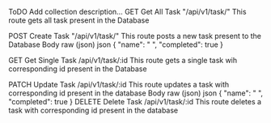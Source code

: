 ToDO
Add collection description…
GET
Get All Task
"/api/v1/task/"
This route gets all task present in the Database

POST
Create Task
"/api/v1/task/"
This route posts a new task present to the Database
Body
raw (json)
json
{
    "name": " ",
    "completed": true
}

GET
Get Single Task
/api/v1/task/:id
This route gets a single task wih corresponding id present in the Database

PATCH
Update Task
/api/v1/task/:id
This route updates a task with corresponding id present in the database 
Body
raw (json)
json
{
    "name": " ",
    "completed": true
}
DELETE
Delete Task
/api/v1/task/:id
This route deletes a task with corresponding id present in the database 
